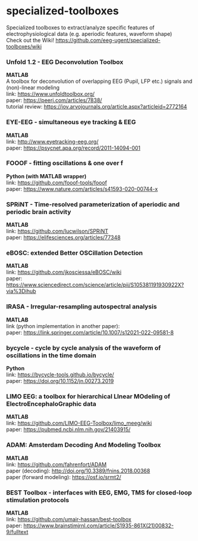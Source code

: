 # specialized-toolboxes
Specialized toolboxes to extract/analyze specific features of electrophysiological data (e.g. aperiodic features, waveform shape)<br>
Check out the Wiki! https://github.com/eeg-ugent/specialized-toolboxes/wiki

### Unfold 1.2 - EEG Deconvolution Toolbox
**MATLAB**<br/>
A toolbox for deconvolution of overlapping EEG (Pupil, LFP etc.) signals and (non)-linear modeling<br/>
link: https://www.unfoldtoolbox.org/<br/>
paper: https://peerj.com/articles/7838/<br/>
tutorial review: https://jov.arvojournals.org/article.aspx?articleid=2772164<br/>

### EYE-EEG - simultaneous eye tracking & EEG
**MATLAB**<br/>
link: http://www.eyetracking-eeg.org/<br/>
paper: https://psycnet.apa.org/record/2011-14094-001<br/>

### FOOOF - fitting oscillations & one over f<br/>
**Python (with MATLAB wrapper)**<br/>
link: https://github.com/fooof-tools/fooof <br/>
paper: https://www.nature.com/articles/s41593-020-00744-x

### SPRiNT - Time-resolved parameterization of aperiodic and periodic brain activity <br/>
**MATLAB**<br/>
link: https://github.com/lucwilson/SPRiNT<br/>
paper: https://elifesciences.org/articles/77348

### eBOSC: extended Better OSCillation Detection<br/>
**MATLAB**<br/>
link: https://github.com/jkosciessa/eBOSC/wiki <br/>
paper: https://www.sciencedirect.com/science/article/pii/S105381191930922X?via%3Dihub

### IRASA - Irregular-resampling autospectral analysis<br/>
**MATLAB**<br/>
link (python implementation in another paper): <br/>
paper: https://link.springer.com/article/10.1007/s12021-022-09581-8<br/>

### bycycle - cycle by cycle analysis of the waveform of oscillations in the time domain <br/>
**Python**<br/>
link: https://bycycle-tools.github.io/bycycle/  <br/>
paper:  https://doi.org/10.1152/jn.00273.2019

### LIMO EEG: a toolbox for hierarchical LInear MOdeling of ElectroEncephaloGraphic data <br/>
**MATLAB**<br/>
link: https://github.com/LIMO-EEG-Toolbox/limo_meeg/wiki<br/>
paper: https://pubmed.ncbi.nlm.nih.gov/21403915/

### ADAM: Amsterdam Decoding And Modeling Toolbox
**MATLAB**<br/>
link: https://github.com/fahrenfort/ADAM <br/>
paper (decoding): http://doi.org/10.3389/fnins.2018.00368 <br/>
paper (forward modeling): https://osf.io/srmt2/ <br/>

### BEST Toolbox - interfaces with EEG, EMG, TMS for closed-loop stimulation protocols  <br/>
**MATLAB**<br/>
link: https://github.com/umair-hassan/best-toolbox  <br/>
paper:  https://www.brainstimjrnl.com/article/S1935-861X(21)00832-9/fulltext


